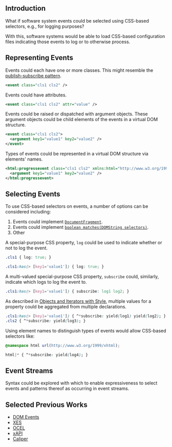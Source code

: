 ## Introduction

What if software system events could be selected using CSS-based selectors, e.g., for logging purposes?

With this, software systems would be able to load CSS-based configuration files indicating those events to log or to otherwise process.

## Representing Events

Events could each have one or more classes. This might resemble the [publish-subscribe pattern](https://en.wikipedia.org/wiki/Publish%E2%80%93subscribe_pattern).

```xml
<event class="cls1 cls2" />
```

Events could have attributes.

```xml
<event class="cls1 cls2" attr="value" />
```

Events could be raised or dispatched with argument objects. These argument objects could be child elements of the events in a virtual DOM structure.

```xml
<event class="cls1 cls2">
  <argument key1="value1" key2="value2" />
</event>
```

Types of events could be represented in a virtual DOM structure via elements' names.

```xml
<html:progressevent class="cls1 cls2" xmlns:html="http://www.w3.org/1999/xhtml">
  <argument key1="value1" key2="value2" />
</html:progressevent>
```

## Selecting Events

To use CSS-based selectors on events, a number of options can be considered including:

1. Events could implement [`DocumentFragment`](https://dom.spec.whatwg.org/#interface-documentfragment).
2. Events could implement [`boolean matches(DOMString selectors)`](https://dom.spec.whatwg.org/#dom-element-matches).
3. Other

A special-purpose CSS property, `log` could be used to indicate whether or not to log the event.

```css
.cls1 { log: true; }
```

```css
.cls1:has(> [key1='value1']) { log: true; }
```

A multi-valued special-purpose CSS property, `subscribe` could, similarly, indicate which logs to log the event to.

```css
.cls1:has(> [key1='value1']) { subscribe: log1 log2; }
```

As described in [Objects and Iterators with Style](/Notes/Objects%20and%20Iteration%20with%20Style.md), multiple values for a property could be aggregated from multiple declarations.

```css
.cls1:has(> [key1='value1']) { ^*subscribe: yield(log1) yield(log2); }
.cls2 { ^*subscribe: yield(log3); }
```

Using element names to distinguish types of events would allow CSS-based selectors like:

```css
@namespace html url(http://www.w3.org/1999/xhtml);

html|* { ^*subscribe: yield(log4); }
```

## Event Streams

Syntax could be explored with which to enable expressiveness to select events and patterns thereof as occurring in event streams.

## Selected Previous Works
* [DOM Events](https://dom.spec.whatwg.org/#events)
* [XES](https://xes-standard.org/)
* [OCEL](https://www.ocel-standard.org/)
* [xAPI](https://xapi.com/)
* [Caliper](https://www.imsglobal.org/activity/caliper)
